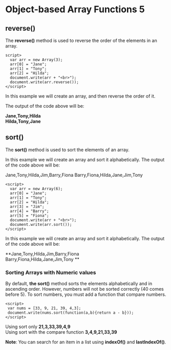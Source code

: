 
# Object-based Array Functions 5


## reverse()

The **reverse()** method is used to reverse the order of the elements in an array.

~~~
script>
  var arr = new Array(3);
  arr[0] = "Jane";
  arr[1] = "Tony";
  arr[2] = "Hilda";
  document.write(arr + "<br>");
  document.write(arr.reverse());
</script>
~~~

In this example we will create an array, and then reverse the order of it. 

The output of the code above will be:

**Jane,Tony,Hilda<br>
Hilda,Tony,Jane**


## sort()

The **sort()** method is used to sort the elements of an array.

In this example we will create an array and sort it alphabetically. 
The output of the code above will be: 

Jane,Tony,Hilda,Jim,Barry,Fiona
Barry,Fiona,Hilda,Jane,Jim,Tony 
~~~
<script>
  var arr = new Array(6);
  arr[0] = "Jane";
  arr[1] = "Tony";
  arr[2] = "Hilda";
  arr[3] = "Jim";
  arr[4] = "Barry";
  arr[5] = "Fiona";
  document.write(arr + "<br>");
  document.write(arr.sort());
</script>
~~~

In this example we will create an array and sort it alphabetically. 
The output of the code above will be: 

**Jane,Tony,Hilda,Jim,Barry,Fiona<br>
Barry,Fiona,Hilda,Jane,Jim,Tony **

### Sorting Arrays with Numeric values

By default, **the sort()** method sorts the elements alphabetically and in ascending order. However, numbers will not be 
sorted correctly (40 comes before 5). To sort numbers, you must add a function that compare numbers.

~~~
<script>
 var nums = [33, 9, 21, 39, 4,3];
 document.write(nums.sort(function(a,b){return a - b}));
</script>
~~~


Using sort only **21,3,33,39,4,9**<br>
Using sort with the compare function **3,4,9,21,33,39**

**Note**: You can search for an item in a list using **indexOf()** and **lastIndexOf()**. 
